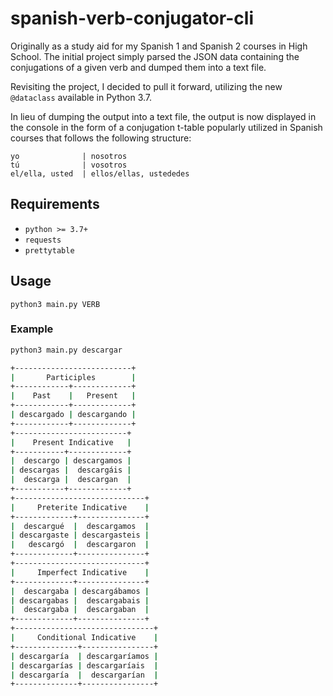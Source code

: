 # spanish-verb-conjugator-cli
Originally as a study aid for my Spanish 1 and Spanish 2 courses in High School.
The initial project simply parsed the JSON data containing the conjugations of
a given verb and dumped them into a text file.

Revisiting the project, I decided to pull it forward, utilizing the new
`@dataclass` available in Python 3.7.

In lieu of dumping the output into a text file, the output is now displayed
in the console in the form of a conjugation t-table popularly utilized in
Spanish courses that follows the following structure:

```
yo              | nosotros
tú              | vosotros
el/ella, usted  | ellos/ellas, ustededes
```

## Requirements
- `python >= 3.7+`
- `requests`
- `prettytable`

## Usage
`python3 main.py VERB`

### Example
``` bash
python3 main.py descargar

+--------------------------+
|       Participles        |
+------------+-------------+
|    Past    |   Present   |
+------------+-------------+
| descargado | descargando |
+------------+-------------+
+-------------------------+
|    Present Indicative   |
+-----------+-------------+
|  descargo | descargamos |
| descargas |  descargáis |
|  descarga |  descargan  |
+-----------+-------------+
+-----------------------------+
|     Preterite Indicative    |
+-------------+---------------+
|  descargué  |  descargamos  |
| descargaste | descargasteis |
|   descargó  |  descargaron  |
+-------------+---------------+
+-----------------------------+
|     Imperfect Indicative    |
+-------------+---------------+
|  descargaba | descargábamos |
| descargabas |  descargabais |
|  descargaba |  descargaban  |
+-------------+---------------+
+-------------------------------+
|     Conditional Indicative    |
+--------------+----------------+
| descargaría  | descargaríamos |
| descargarías | descargaríais  |
| descargaría  |  descargarían  |
+--------------+----------------+
```
